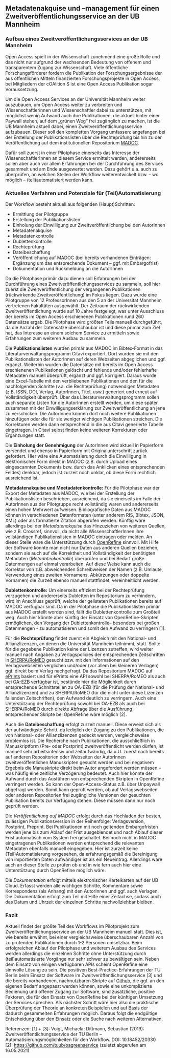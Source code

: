 ## **Metadatenakquise und –management für einen Zweitveröffentlichungsservice an der UB Mannheim** ##
### **Aufbau eines Zweitveröffentlichungsservices an der UB Mannheim** ###

Open Access spielt in der Wissenschaft zunehmend eine große Rolle und das nicht nur aufgrund der wachsenden Bedeutung von offenem und transparentem Zugang zur Wissenschaft. Viele öffentliche Forschungsförderer fordern die Publikation der Forschungsergebnisse der aus öffentlichen Mitteln finanzierten Forschungsprojekte in Open Access, bei Mitgliedern der cOAlition S ist eine Open Access Publikation sogar Voraussetzung.

Um die Open Access Services an der Universität Mannheim weiter auszubauen, um Open Access weiter zu verbreiten und Wissenschaftlerinnen und Wissenschaftler dabei zu unterstützen, mit möglichst wenig Aufwand auch ihre Publikationen, die aktuell hinter einer Paywall stehen, auf dem „grünen Weg“ frei zugänglich zu machen, ist die UB Mannheim aktuell dabei, einen Zweitveröffentlichungsservice aufzubauen. Dieser soll den kompletten Vorgang umfassen: angefangen bei der Erstellung der Publikationslisten über die Rechteprüfung bis hin zu der Veröffentlichung auf dem institutionellen Repositorium [MADOC](https://madoc.bib.uni-mannheim.de/).

Dafür soll zuerst in einer Pilotphase einerseits das Interesse der WissenschaftlerInnen an diesem Service ermittelt werden, andererseits sollen aber auch vor allem Erfahrungen bei der Durchführung des Services gesammelt und am Ende ausgewertet werden. Dazu gehört u.a. auch zu überprüfen, an welchen Stellen der Workflow weiterentwickelt bzw. – wo möglich – (teil)automatisiert werden kann.

### **Aktuelles Verfahren und Potenziale für (Teil)Automatisierung** ###

Der Workflow besteht aktuell aus folgenden (Haupt)Schritten:

* Ermittlung der Pilotgruppe
* Erstellung der Publikationslisten
* Einholung der Einwilligung zur Zweitveröffentlichung bei den AutorInnen
* Metadatenakquise
* Metadatenkontrolle
* Dublettenkontrolle
* Rechteprüfung
* Dateibeschaffung
* Veröffentlichung auf MADOC (bei bereits vorhandenen Einträgen: Ergänzung um das entsprechende Dokument – ggf. mit Embargofrist)
* Dokumentation und Rückmeldung an die AutorInnen

Da die Pilotphase primär dazu dienen soll Erfahrungen bei der Durchführung eines Zweitveröffentlichungsservices zu sammeln, soll hier zuerst die Zweitveröffentlichung der vergangenen Publikationen (rückwirkende Zweitveröffentlichung) im Fokus liegen. Dazu wurde eine Pilotgruppe von 12 ProfessorInnen aus den 5 an der Universität Mannheim vertretenen Fakultäten ausgewählt. Der Zeitraum der rückwirkenden Zweitveröffentlichung wurde auf 10 Jahre festgelegt, was unter Ausschluss der bereits im Open Access erschienenen Publikationen rund 260 Datensätze ergab. Die Pilotphase wird größten Teils manuell durchgeführt, da die Anzahl der Datensätze überschaubar ist und diese primär zum Ziel hat, das Interesse an einem solchem Service zu ermitteln sowie Erfahrungen zum weiteren Ausbau zu sammeln.

Die **Publikationslisten** wurden primär aus MADOC im Bibtex-Format in das Literaturverwaltungsprogramm Citavi exportiert. Dort wurden sie mit den Publikationslisten der AutorInnen auf deren Webseiten abgeglichen und ggf. ergänzt. Weiterhin wurden die Datensätze mit bereits im Open Access erschienenen Publikationen gelöscht und fehlende und/oder fehlerhafte Metadaten manuell überprüft, ergänzt und ggf. korrigiert. Daraus wurde eine Excel-Tabelle mit den verbliebenen Publikationen und den für die nachfolgenden Schritte (v.a. die Rechteprüfung) notwendigen Metadaten (z.B. ISSN, DOI, Verlag, AutorInnen, Titel, usw.) generiert und erneut auf Vollständigkeit überprüft. Über das Literaturverwaltungsprogramm sollen auch separate Listen für die AutorInnen erstellt werden, um diese später zusammen mit der Einwilligungserklärung zur Zweitveröffentlichung an jene zu verschicken. Die AutorInnen können dort noch weitere Publikationen hinzufügen oder die für sie weniger wichtigen Publikationen streichen. Die Korrekturen werden dann entsprechend in die aus Citavi generierte Tabelle eingetragen. In Citavi selbst finden keine weiteren Korrekturen oder Ergänzungen statt. 

Die **Einholung der Genehmigung** der AutorInnen wird aktuell in Papierform versendet und ebenso in Papierform mit Originalunterschrift zurück gefordert. Hier wäre eine Automatisierung durch die Einwilligung in elektronischer Form direkt in MADOC (z.B. durch Upload eines eingescannten Dokuments bzw. durch das Anklicken eines entsprechenden Feldes) denkbar, jedoch ist zurzeit noch unklar, ob diese Form rechtlich ausreichend ist.

**Metadatenakquise und Meetadatenkontrolle:** Für die Pilotphase war der Export der Metadaten aus MADOC, wie bei der Erstellung der Publikationslisten beschrieben, ausreichend, da sie einerseits im Falle der AutorInnen aus der Pilotgruppe recht vollständig waren und andererseits einen hohen Mehrwert aufweisen. Bibliografische Daten aus MADOC können in verschiedenen Datenformaten (unter anderem RIS, Bibtex, JSON, XML) oder als formatierte Zitation abgerufen werden.
Künftig wäre allerdings bei der *Metadatenakquise* das Hinzuziehen von weiteren Quellen, wie z.B. Crossref, sinnvoll, da nicht alle WissenschaftlerInnen ihre vollständigen Publikationslisten in MADOC eintragen oder melden. 
An dieser Stelle wäre die Unterstützung durch [OpenRefine]( https://openrefine.org/) sinnvoll. Mit Hilfe der Software könnte man nicht nur Daten aus anderen Quellen beziehen, sondern sie auch auf die Korrektheit und Vollständigkeit der benötigten Metadaten (*Metadatenkontrolle*) überprüfen und bei Bedarf große Datenmengen auf einmal verarbeiten. Auf diese Weise kann auch die Korrektur von z.B. abweichenden Schreibweisen der Namen (z.B. Umlaute, Verwendung eines zweiten Vornamens, Abkürzungen oder doppelte Vornamen) die Zurzeit ebenso manuell stattfindet, vereinheitlicht werden. 

**Dublettenkontrolle:** Um einerseits effizient bei der Rechteprüfung vorzugehen und andererseits Dubletten im Repositorium zu verhindern, wird im Anschluss geprüft, welche der gelisteten Publikationen bereits auf MADOC verfügbar sind. Da in der Pilotphase die Publikationslisten primär aus MADOC erstellt worden sind, fällt die Dublettenkontrolle zum Großteil weg. Auch hier könnte aber künftig der Einsatz von OpenRefine-Skripten ermöglichen, den Vorgang der Dublettenkontrolle– besonders bei großen Datenmengen - zu automatisieren und somit den Aufwand zu verringern [1].

Für die **Rechteprüfung** findet zuerst ein Abgleich mit den National- und Allianzlizenzen, an denen die Universität Mannheim teilnimmt, statt. Sollte für die gegebene Publikation keine der Lizenzen zutreffen, wird weiter manuell nach Angaben zu Verlagspolicies der entsprechenden Zeitschriften in [SHERPA/RoMEO]( https://v2.sherpa.ac.uk/romeo/) gesucht bzw. mit den Informationen auf den Verlagswebseiten verglichen und/oder (vor allem bei kleineren Verlagen) ggf. direkt beim Verlag nachgefragt. 
Da das Repositorium MADOC auf [ePrints]( https://www.eprints.org/uk/) basiert und für ePrints eine API sowohl bei SHERPA/RoMEO als auch bei [OA-EZB]( https://oa-ezb.uni-regensburg.de/) verfügbar ist, bestünde hier die Möglichkeit durch entsprechende Schnittstellen zu OA-EZB (für die Prüfung der National- und Allianzlizenzen) und zu SHERPA/RoMEO (für die nicht unter diese Lizenzen fallenden Zeitschriften), den Aufwand deutlich zu verringern. Auch eine Unterstützung der Rechteprüfung sowohl bei OA-EZB als auch bei SHERPA/RoMEO durch direkte Abfrage über die Ausführung entsprechender Skripte bei OpenRefine wäre möglich [2].

Auch die **Dateibeschaffung** erfolgt zurzeit manuell. Diese erweist sich als der aufwändigste Schritt, da lediglich der Zugang zu den Publikationen, die von National- oder Allianzlizenzen gedeckt werden, vergleichsweise problemlos ist. Die Recherche nach Publikationen, die ausschließlich in Manuskriptform (Pre- oder Postprint) zweitveröffentlicht werden dürfen, ist manuell sehr arbeitsintensiv und zeitaufwändig, da u.U. zuerst nach bereits auf anderen Repositorien oder Webseiten der AutorInnen zweitveröffentlichen Manuskripten gesucht werden und bei negativem Ergebnis die Manuskripte direkt beim Autor angefordert werden müssen – was häufig eine zeitliche Verzögerung bedeutet. 
Auch hier könnte der Aufwand durch das Ausführen von entsprechenden Skripten in OpenRefine verringert werden. So kann der Open-Access-Status z.B. über Unpaywall abgefragt werden. Somit kann geprüft werden, ob auf Verlagswebseiten oder anderen Repositorien frei zugängliche Versionen der gesuchten Publikation bereits zur Verfügung stehen. Diese müssen dann nur noch geprüft werden.

Die *Veröffentlichung auf MADOC* erfolgt durch das Hochladen der besten, zulässigen Publikationsversion in der Reihenfolge: Verlagsversion, Postprint, Preprint. Bei Publikationen mit noch geltenden Embargofristen werden jene bis zum Ablauf der Frist ausgeblendet und nach Ablauf dieser Frist automatisch vom System frei geschaltet. Bei noch nicht in MADOC eingetragenen Publikationen werden entsprechend die relevanten Metadaten ebenfalls manuell eingegeben. Hier ist zurzeit keine (Teil)Automatisierung vorgesehen, da erfahrungsgemäß die Bereinigung von importierten Daten aufwändiger ist als ein Neueintrag. Allerdings wäre auch an dieser Stelle zu prüfen ob und in wie fern auch hier eine Unterstützung durch OpenRefine möglich wäre.

Die *Dokumentation* erfolgt mittels elektronischer Karteikarten auf der UB Cloud. Erfasst werden alle wichtigen Schritte, Kommentare sowie Korrespondenz (als Anhang) mit den AutorInnen und ggf. auch Verlagen. Die Dokumentation erfolgt zum Teil mit Hilfe einer Zeitachse, sodass auch das Datum und Uhrzeit der einzelnen Schritte nachvollziehbar bleiben. 

### **Fazit** ###

Aktuell findet der größte Teil des Workflows im Pilotprojekt zum Zweitveröffentlichungsservice an der UB Mannheim manuell statt. Dies ist, wie bereits erwähnt, bei einer vergleichsweise überschaubaren Anzahl von zu prüfenden Publikationen durch 1-2 Personen umsetzbar. Beim erfolgreichen Ablauf der Pilotphase und weiterem Ausbau des Services werden allerdings die einzelnen Schritte ohne Unterstützung durch (teil)automatisierte Vorgänge nur sehr schwer zu bewältigen sein. Neben dem Einsatz von einigen verfügbaren APIs scheint OpenRefine eine sinnvolle Lösung zu sein. Die positiven Best-Practice-Erfahrungen der TU Berlin beim Einsatz der Software im Zweitveröffentlichungsservice [3] und die bereits vorhandenen, nachnutzbaren Skripte auf [Github](https://github.com/tuub/oagreenservice), die ggf. an den eigenen Bedarf angepasst werden können, sowie eine unkomplizierte Bedienung und offener Zugang zur Software, sind zusätzliche, positive Faktoren, die für den Einsatz von OpenRefine bei der künftigen Umsetzung der Services sprechen. Als nächster Schritt wäre hier also die praktische Überprüfung der Theorie an konkreten Beispielen und auf Basis der dadurch gesammelten Erfahrungen möglich. Daraus folgt die endgültige Entscheidung über den Einsatz oder die Suche nach weiteren Alternativen.

Referenzen:
[1] + [3]: Voigt, Michaela; Dittmann, Sebastian (2019): Zweitveröffentlichungsservice der TU Berlin – Automatisierungsmöglichkeiten für den Workflow. DOI: 10.18452/20330  
[2]: https://github.com/tuub/oagreenservice (zuletzt abgerufen am 16.05.2021)

